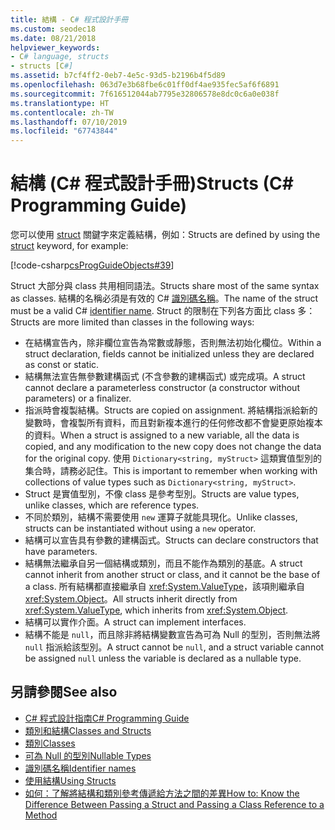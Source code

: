 ```yaml
---
title: 結構 - C# 程式設計手冊
ms.custom: seodec18
ms.date: 08/21/2018
helpviewer_keywords:
- C# language, structs
- structs [C#]
ms.assetid: b7cf4ff2-0eb7-4e5c-93d5-b2196b4f5d89
ms.openlocfilehash: 063d7e3b68fbe6c01ff0df4ae935fec5af6f6891
ms.sourcegitcommit: 7f616512044ab7795e32806578e8dc0c6a0e038f
ms.translationtype: HT
ms.contentlocale: zh-TW
ms.lasthandoff: 07/10/2019
ms.locfileid: "67743844"
---
```

# <a name="structs-c-programming-guide"></a><span data-ttu-id="3ba2c-102">結構 (C# 程式設計手冊)</span><span class="sxs-lookup"><span data-stu-id="3ba2c-102">Structs (C# Programming Guide)</span></span>

<span data-ttu-id="3ba2c-103">您可以使用 [struct](../../language-reference/keywords/struct.md) 關鍵字來定義結構，例如：</span><span class="sxs-lookup"><span data-stu-id="3ba2c-103">Structs are defined by using the [struct](../../language-reference/keywords/struct.md) keyword, for example:</span></span>  
  
 [!code-csharp[csProgGuideObjects#39](~/samples/snippets/csharp/VS_Snippets_VBCSharp/csProgGuideObjects/CS/Objects.cs#39)]  
  
<span data-ttu-id="3ba2c-104">Struct 大部分與 class 共用相同語法。</span><span class="sxs-lookup"><span data-stu-id="3ba2c-104">Structs share most of the same syntax as classes.</span></span> <span data-ttu-id="3ba2c-105">結構的名稱必須是有效的 C# [識別碼名稱](../inside-a-program/identifier-names.md)。</span><span class="sxs-lookup"><span data-stu-id="3ba2c-105">The name of the struct must be a valid C# [identifier name](../inside-a-program/identifier-names.md).</span></span> <span data-ttu-id="3ba2c-106">Struct 的限制在下列各方面比 class 多：</span><span class="sxs-lookup"><span data-stu-id="3ba2c-106">Structs are more limited than classes in the following ways:</span></span>  
  
- <span data-ttu-id="3ba2c-107">在結構宣告內，除非欄位宣告為常數或靜態，否則無法初始化欄位。</span><span class="sxs-lookup"><span data-stu-id="3ba2c-107">Within a struct declaration, fields cannot be initialized unless they are declared as const or static.</span></span>  
- <span data-ttu-id="3ba2c-108">結構無法宣告無參數建構函式 (不含參數的建構函式) 或完成項。</span><span class="sxs-lookup"><span data-stu-id="3ba2c-108">A struct cannot declare a parameterless constructor (a constructor without parameters) or a finalizer.</span></span>  
- <span data-ttu-id="3ba2c-109">指派時會複製結構。</span><span class="sxs-lookup"><span data-stu-id="3ba2c-109">Structs are copied on assignment.</span></span> <span data-ttu-id="3ba2c-110">將結構指派給新的變數時，會複製所有資料，而且對新複本進行的任何修改都不會變更原始複本的資料。</span><span class="sxs-lookup"><span data-stu-id="3ba2c-110">When a struct is assigned to a new variable, all the data is copied, and any modification to the new copy does not change the data for the original copy.</span></span> <span data-ttu-id="3ba2c-111">使用 `Dictionary<string, myStruct>` 這類實值型別的集合時，請務必記住。</span><span class="sxs-lookup"><span data-stu-id="3ba2c-111">This is important to remember when working with collections of value types such as `Dictionary<string, myStruct>`.</span></span>  
- <span data-ttu-id="3ba2c-112">Struct 是實值型別，不像 class 是參考型別。</span><span class="sxs-lookup"><span data-stu-id="3ba2c-112">Structs are value types, unlike classes, which are reference types.</span></span>  
- <span data-ttu-id="3ba2c-113">不同於類別，結構不需要使用 `new` 運算子就能具現化。</span><span class="sxs-lookup"><span data-stu-id="3ba2c-113">Unlike classes, structs can be instantiated without using a `new` operator.</span></span>  
- <span data-ttu-id="3ba2c-114">結構可以宣告具有參數的建構函式。</span><span class="sxs-lookup"><span data-stu-id="3ba2c-114">Structs can declare constructors that have parameters.</span></span>
- <span data-ttu-id="3ba2c-115">結構無法繼承自另一個結構或類別，而且不能作為類別的基底。</span><span class="sxs-lookup"><span data-stu-id="3ba2c-115">A struct cannot inherit from another struct or class, and it cannot be the base of a class.</span></span> <span data-ttu-id="3ba2c-116">所有結構都直接繼承自 <xref:System.ValueType>，該項則繼承自 <xref:System.Object>。</span><span class="sxs-lookup"><span data-stu-id="3ba2c-116">All structs inherit directly from <xref:System.ValueType>, which inherits from <xref:System.Object>.</span></span>  
- <span data-ttu-id="3ba2c-117">結構可以實作介面。</span><span class="sxs-lookup"><span data-stu-id="3ba2c-117">A struct can implement interfaces.</span></span>
- <span data-ttu-id="3ba2c-118">結構不能是 `null`，而且除非將結構變數宣告為可為 Null 的型別，否則無法將 `null` 指派給該型別。</span><span class="sxs-lookup"><span data-stu-id="3ba2c-118">A struct cannot be `null`, and a struct variable cannot be assigned `null` unless the variable is declared as a nullable type.</span></span>
  
## <a name="see-also"></a><span data-ttu-id="3ba2c-119">另請參閱</span><span class="sxs-lookup"><span data-stu-id="3ba2c-119">See also</span></span>

- [<span data-ttu-id="3ba2c-120">C# 程式設計指南</span><span class="sxs-lookup"><span data-stu-id="3ba2c-120">C# Programming Guide</span></span>](../index.md)
- [<span data-ttu-id="3ba2c-121">類別和結構</span><span class="sxs-lookup"><span data-stu-id="3ba2c-121">Classes and Structs</span></span>](index.md)
- [<span data-ttu-id="3ba2c-122">類別</span><span class="sxs-lookup"><span data-stu-id="3ba2c-122">Classes</span></span>](classes.md)
- [<span data-ttu-id="3ba2c-123">可為 Null 的型別</span><span class="sxs-lookup"><span data-stu-id="3ba2c-123">Nullable Types</span></span>](../nullable-types/index.md)
- [<span data-ttu-id="3ba2c-124">識別碼名稱</span><span class="sxs-lookup"><span data-stu-id="3ba2c-124">Identifier names</span></span>](../inside-a-program/identifier-names.md)
- [<span data-ttu-id="3ba2c-125">使用結構</span><span class="sxs-lookup"><span data-stu-id="3ba2c-125">Using Structs</span></span>](using-structs.md)
- [<span data-ttu-id="3ba2c-126">如何：了解將結構和類別參考傳遞給方法之間的差異</span><span class="sxs-lookup"><span data-stu-id="3ba2c-126">How to: Know the Difference Between Passing a Struct and Passing a Class Reference to a Method</span></span>](how-to-know-the-difference-passing-a-struct-and-passing-a-class-to-a-method.md)
